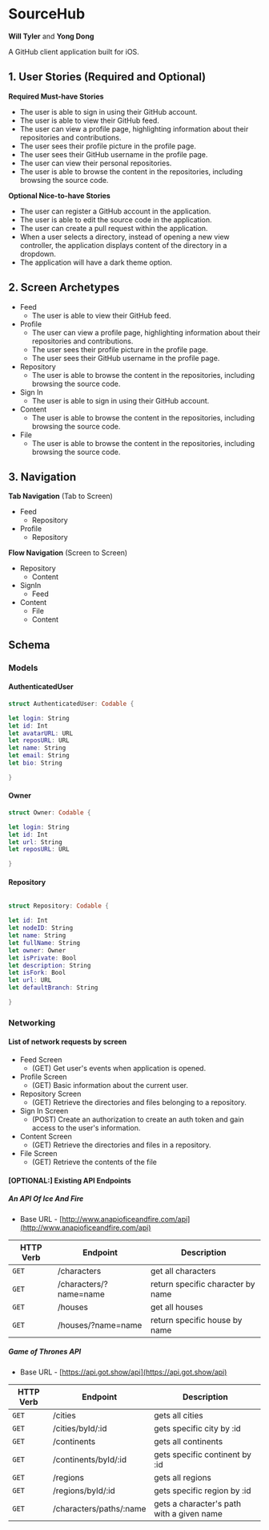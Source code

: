 # SourceHub

**Will Tyler** and **Yong Dong**

A GitHub client application built for iOS.

## 1. User Stories (Required and Optional)

**Required Must-have Stories**

 * The user is able to sign in using their GitHub account.
 * The user is able to view their GitHub feed.
 * The user can view a profile page, highlighting information about their repositories and contributions.
 * The user sees their profile picture in the profile page.
 * The user sees their GitHub username in the profile page.
 * The user can view their personal repositories.
 * The user is able to browse the content in the repositories, including browsing the source code.

**Optional Nice-to-have Stories**

 * The user can register a GitHub account in the application.
 * The user is able to edit the source code in the application.
 * The user can create a pull request within the application.
 * When a user selects a directory, instead of opening a new view controller, the application displays content of the directory in a dropdown.
 * The application will have a dark theme option.

## 2. Screen Archetypes

 * Feed
 	* The user is able to view their GitHub feed.
 * Profile
 	* The user can view a profile page, highlighting information about their repositories and contributions.
	* The user sees their profile picture in the profile page.
	* The user sees their GitHub username in the profile page.
 * Repository
 	* The user is able to browse the content in the repositories, including browsing the source code.
 * Sign In
 	* The user is able to sign in using their GitHub account.
 * Content
 	* The user is able to browse the content in the repositories, including browsing the source code.
 * File
 	* The user is able to browse the content in the repositories, including browsing the source code.

## 3. Navigation

**Tab Navigation** (Tab to Screen)

 * Feed
 	* Repository
 * Profile
 	* Repository

**Flow Navigation** (Screen to Screen)

 * Repository
 	* Content
 * SignIn
 	* Feed
 * Content
 	* File
	* Content

## Schema 
### Models
#### AuthenticatedUser
```swift
struct AuthenticatedUser: Codable {

let login: String
let id: Int
let avatarURL: URL
let reposURL: URL
let name: String
let email: String
let bio: String

}
```

#### Owner
```swift
struct Owner: Codable {

let login: String
let id: Int
let url: String
let reposURL: URL

}
```

#### Repository
```swift

struct Repository: Codable {

let id: Int
let nodeID: String
let name: String
let fullName: String
let owner: Owner
let isPrivate: Bool
let description: String
let isFork: Bool
let url: URL
let defaultBranch: String

}
```

### Networking
#### List of network requests by screen
- Feed Screen
	- (GET) Get user's events when application is opened.
- Profile Screen
	- (GET) Basic information about the current user.
- Repository Screen
	- (GET) Retrieve the directories and files belonging to a repository.
- Sign In Screen
	- (POST) Create an authorization to create an auth token and gain access to the user's information.
- Content Screen
	- (GET) Retrieve the directories and files in a repository.
- File Screen
	- (GET) Retrieve the contents of the file

#### [OPTIONAL:] Existing API Endpoints
##### An API Of Ice And Fire
- Base URL - [http://www.anapioficeandfire.com/api](http://www.anapioficeandfire.com/api)

HTTP Verb | Endpoint | Description
----------|----------|------------
`GET`    | /characters | get all characters
`GET`    | /characters/?name=name | return specific character by name
`GET`    | /houses   | get all houses
`GET`    | /houses/?name=name | return specific house by name

##### Game of Thrones API
- Base URL - [https://api.got.show/api](https://api.got.show/api)

HTTP Verb | Endpoint | Description
----------|----------|------------
`GET`    | /cities | gets all cities
`GET`    | /cities/byId/:id | gets specific city by :id
`GET`    | /continents | gets all continents
`GET`    | /continents/byId/:id | gets specific continent by :id
`GET`    | /regions | gets all regions
`GET`    | /regions/byId/:id | gets specific region by :id
`GET`    | /characters/paths/:name | gets a character's path with a given name
